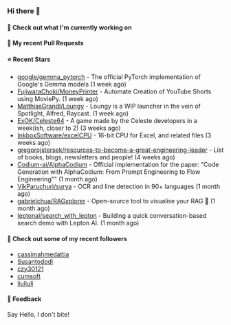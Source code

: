 ### Hi there 👋

#### 👷 Check out what I'm currently working on

#### 🔨 My recent Pull Requests


#### ⭐ Recent Stars

- [google/gemma_pytorch](https://github.com/google/gemma_pytorch) - The official PyTorch implementation of Google&#39;s Gemma models (1 week ago)
- [FujiwaraChoki/MoneyPrinter](https://github.com/FujiwaraChoki/MoneyPrinter) - Automate Creation of YouTube Shorts using MoviePy. (1 week ago)
- [MatthiasGrandl/Loungy](https://github.com/MatthiasGrandl/Loungy) - Loungy is a WIP launcher in the vein of Spotlight, Alfred, Raycast. (1 week ago)
- [ExOK/Celeste64](https://github.com/ExOK/Celeste64) - A game made by the Celeste developers in a week(ish, closer to 2) (3 weeks ago)
- [InkboxSoftware/excelCPU](https://github.com/InkboxSoftware/excelCPU) - 16-bit CPU for Excel, and related files (3 weeks ago)
- [gregorojstersek/resources-to-become-a-great-engineering-leader](https://github.com/gregorojstersek/resources-to-become-a-great-engineering-leader) - List of books, blogs, newsletters and people! (4 weeks ago)
- [Codium-ai/AlphaCodium](https://github.com/Codium-ai/AlphaCodium) - Official implementation for the paper: &#34;Code Generation with AlphaCodium: From Prompt Engineering to Flow Engineering&#34;&#34; (1 month ago)
- [VikParuchuri/surya](https://github.com/VikParuchuri/surya) - OCR and line detection in 90&#43; languages (1 month ago)
- [gabrielchua/RAGxplorer](https://github.com/gabrielchua/RAGxplorer) - Open-source tool to visualise your RAG 🔮 (1 month ago)
- [leptonai/search_with_lepton](https://github.com/leptonai/search_with_lepton) - Building a quick conversation-based search demo with Lepton AI. (1 month ago)

#### 👯 Check out some of my recent followers

- [cassimahmedattia](https://github.com/cassimahmedattia)
- [Susantododi](https://github.com/Susantododi)
- [czy30121](https://github.com/czy30121)
- [cumsoft](https://github.com/cumsoft)
- [liuliuli](https://github.com/liuliuli)

#### 💬 Feedback

Say Hello, I don't bite!